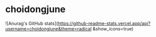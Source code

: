 # choidongjune
![Anurag's GitHub stats](https://github-readme-stats.vercel.app/api?username=choidongjune&theme=radical &show_icons=true)